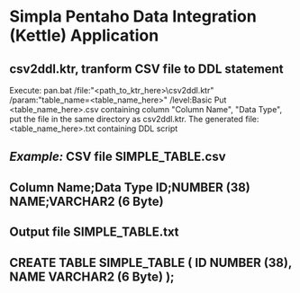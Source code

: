 # Simpla Pentaho Data Integration (Kettle) Application
## csv2ddl.ktr, tranform CSV file to DDL statement 
Execute: pan.bat /file:"<path_to_ktr_here>\csv2ddl.ktr" /param:"table_name=<table_name_here>" /level:Basic
Put <table_name_here>.csv containing column "Column Name", "Data Type", put the file in the same directory as csv2ddl.ktr. 
The generated file: <table_name_here>.txt containing DDL script 

*Example:*
**CSV file SIMPLE_TABLE.csv**
---
Column Name;Data Type
ID;NUMBER (38)
NAME;VARCHAR2 (6 Byte)
---

**Output file SIMPLE_TABLE.txt**
---
CREATE TABLE SIMPLE_TABLE (
ID NUMBER (38),
NAME VARCHAR2 (6 Byte)
);
---



